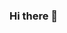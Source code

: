 ### Hi there 👋

<!--
**thomasgroch/thomasgroch** is a ✨ _special_ ✨ repository because its `README.md` (this file) appears on your GitHub profile.

Here are some ideas to get you started:

- 🔭 I’m currently working on ...
- 🌱 I’m currently learning ...
- 👯 I’m looking to collaborate on big projects and big ideas to change someone's world (or hole world hehe)
- 🤔 I’m looking for help to find audacious projects.
- 💬 Ask me about anything u may no understand or don't have knowledge about web development. 
- 📫 How to reach me: u can contact me by email (thomas.groch@gmail.com) or by my website (thomasgroch.me/)
- 😄 Pronouns: ...
- ⚡ Fun fact: I play video-games when i am not programming, i enjoy explore more about automations with hardware and software, i like go to do some walk on the beach sand, i apreciate watch anime series and sci-fi films and series ...
-->
